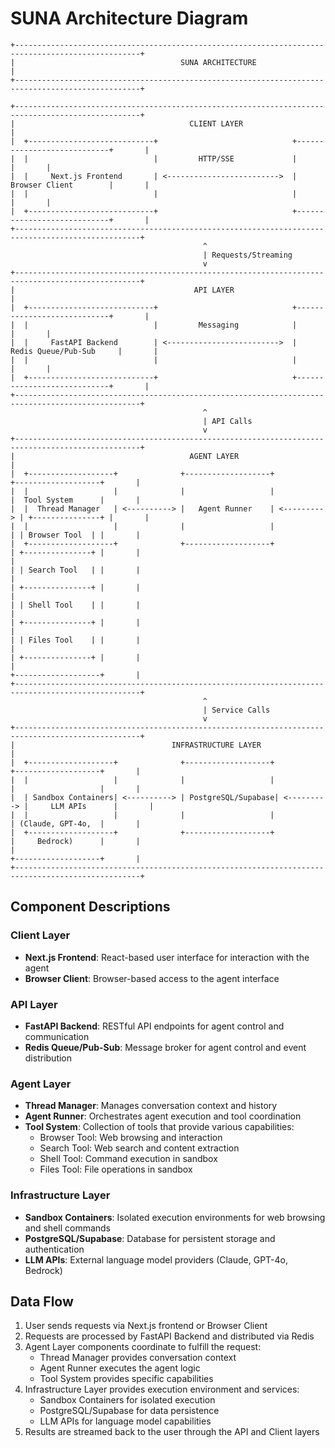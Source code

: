 # SUNA Architecture Diagram

```
+--------------------------------------------------------------------------------------------------+
|                                     SUNA ARCHITECTURE                                             |
+--------------------------------------------------------------------------------------------------+

+--------------------------------------------------------------------------------------------------+
|                                       CLIENT LAYER                                                |
|  +----------------------------+                              +----------------------------+       |
|  |                            |         HTTP/SSE             |                            |       |
|  |     Next.js Frontend       | <------------------------->  |      Browser Client        |       |
|  |                            |                              |                            |       |
|  +----------------------------+                              +----------------------------+       |
+--------------------------------------------------------------------------------------------------+
                                           ^
                                           | Requests/Streaming
                                           v
+--------------------------------------------------------------------------------------------------+
|                                        API LAYER                                                  |
|  +----------------------------+                              +----------------------------+       |
|  |                            |         Messaging            |                            |       |
|  |     FastAPI Backend        | <------------------------->  |    Redis Queue/Pub-Sub     |       |
|  |                            |                              |                            |       |
|  +----------------------------+                              +----------------------------+       |
+--------------------------------------------------------------------------------------------------+
                                           ^
                                           | API Calls
                                           v
+--------------------------------------------------------------------------------------------------+
|                                       AGENT LAYER                                                 |
|  +-------------------+              +-------------------+             +-------------------+       |
|  |                   |              |                   |             |  Tool System      |       |
|  |  Thread Manager   | <----------> |   Agent Runner    | <---------> | +---------------+ |       |
|  |                   |              |                   |             | | Browser Tool  | |       |
|  +-------------------+              +-------------------+             | +---------------+ |       |
|                                                                       | | Search Tool   | |       |
|                                                                       | +---------------+ |       |
|                                                                       | | Shell Tool    | |       |
|                                                                       | +---------------+ |       |
|                                                                       | | Files Tool    | |       |
|                                                                       | +---------------+ |       |
|                                                                       +-------------------+       |
+--------------------------------------------------------------------------------------------------+
                                           ^
                                           | Service Calls
                                           v
+--------------------------------------------------------------------------------------------------+
|                                   INFRASTRUCTURE LAYER                                             |
|  +-------------------+              +-------------------+             +-------------------+       |
|  |                   |              |                   |             |                   |       |
|  | Sandbox Containers| <----------> | PostgreSQL/Supabase| <---------> |     LLM APIs      |       |
|  |                   |              |                   |             | (Claude, GPT-4o,  |       |
|  +-------------------+              +-------------------+             |     Bedrock)      |       |
|                                                                       +-------------------+       |
+--------------------------------------------------------------------------------------------------+
```

## Component Descriptions

### Client Layer
- **Next.js Frontend**: React-based user interface for interaction with the agent
- **Browser Client**: Browser-based access to the agent interface

### API Layer
- **FastAPI Backend**: RESTful API endpoints for agent control and communication
- **Redis Queue/Pub-Sub**: Message broker for agent control and event distribution

### Agent Layer
- **Thread Manager**: Manages conversation context and history
- **Agent Runner**: Orchestrates agent execution and tool coordination
- **Tool System**: Collection of tools that provide various capabilities:
  - Browser Tool: Web browsing and interaction
  - Search Tool: Web search and content extraction
  - Shell Tool: Command execution in sandbox
  - Files Tool: File operations in sandbox

### Infrastructure Layer
- **Sandbox Containers**: Isolated execution environments for web browsing and shell commands
- **PostgreSQL/Supabase**: Database for persistent storage and authentication
- **LLM APIs**: External language model providers (Claude, GPT-4o, Bedrock)

## Data Flow

1. User sends requests via Next.js frontend or Browser Client
2. Requests are processed by FastAPI Backend and distributed via Redis
3. Agent Layer components coordinate to fulfill the request:
   - Thread Manager provides conversation context
   - Agent Runner executes the agent logic
   - Tool System provides specific capabilities
4. Infrastructure Layer provides execution environment and services:
   - Sandbox Containers for isolated execution
   - PostgreSQL/Supabase for data persistence
   - LLM APIs for language model capabilities
5. Results are streamed back to the user through the API and Client layers